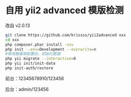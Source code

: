 # 自用 yii2 advanced 模版检测

改自 v2.0.13

```bash
git clone https://github.com/krissss/yii2advanced xxx
cd xxx
php composer.phar install -vvv
php init --env=Development --overwrite=n
#修改数据库配置后，初始化数据
php yii migrate --interactive=0
php yii init/init-data
php init-auth/restore
```

前台：12345678910/123456

后台：admin/123456